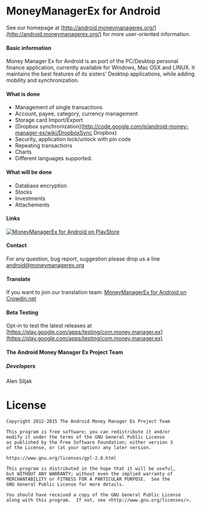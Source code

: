# MoneyManagerEx for Android

See our homepage at [http://android.moneymanagerex.org/](http://android.moneymanagerex.org/) for more user-oriented information.

#### Basic information

Money Manager Ex for Android is an port of the PC/Desktop personal finance application, currently available for Windows, Mac OSX and LINUX. It maintains the best features of its sisters' Desktop applications, while adding mobility and synchronization.

#### What is done

  * Management of single transactions
  * Account, payee, category, currency management
  * Storage card Import/Export
  * [Dropbox synchronization](http://code.google.com/p/android-money-manager-ex/wiki/DropboxSync Dropbox)
  * Security, application lock/unlock with pin code
  * Repeating transactions
  * Charts
  * Different languages ​​supported. 

#### What will be done

  * Database encryption
  * Stocks
  * Investments
  * Attachements

#### Links

[![MoneyManagerEx for Android on PlayStore](https://developer.android.com/images/brand/en_app_rgb_wo_60.png)](http://play.google.com/store/apps/details?id=com.money.manager.ex)

#### Contact

For any question, bug report, suggestion please drop us a line [android@moneymanagerex.org](mailto:android@moneymanagerex.org)

#### Translate

If you want to join our translation team: [MoneyManagerEx for Android on Crowdin.net](https://crowdin.net/project/android-money-manager-ex)

#### Beta Testing

Opt-in to test the latest releases at [https://play.google.com/apps/testing/com.money.manager.ex](https://play.google.com/apps/testing/com.money.manager.ex)

#### The Android Money Manager Ex Project Team

##### Developers

Alen Siljak

# License

    Copyright 2012-2015 The Android Money Manager Ex Project Team

    This program is free software; you can redistribute it and/or
    modify it under the terms of the GNU General Public License
    as published by the Free Software Foundation; either version 3
    of the License, or (at your option) any later version.

    https://www.gnu.org/licenses/gpl-2.0.html

    This program is distributed in the hope that it will be useful,
    but WITHOUT ANY WARRANTY; without even the implied warranty of
    MERCHANTABILITY or FITNESS FOR A PARTICULAR PURPOSE.  See the
    GNU General Public License for more details.
 
    You should have received a copy of the GNU General Public License
    along with this program.  If not, see <http://www.gnu.org/licenses/>.
    
